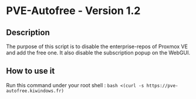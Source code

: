 # PVE-Autofree - Version 1.2

## Description

The purpose of this script is to disable the enterprise-repos of Proxmox VE and add the
free one. It also disable the subscription popup on the WebGUI.

## How to use it

Run this command under your root shell : `bash <(curl -s https://pve-autofree.kiwindows.fr)`